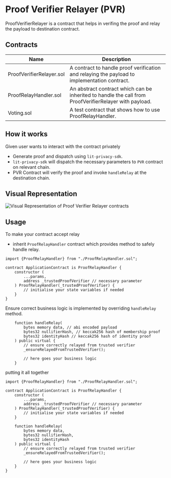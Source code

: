 # Proof Verifier Relayer (PVR)

ProofVerifierRelayer is a contract that helps in verifing the proof and relay the payload to destination contract.

## Contracts
| Name                     | Description                                                                                            |
|--------------------------|--------------------------------------------------------------------------------------------------------|
| ProofVerifierRelayer.sol | A contract to handle proof verification and relaying the payload to implementation contract.           |
| ProofRelayHandler.sol    | An abstract contract which can be inherited to handle the call from ProofVerifierRelayer with payload. |
| Voting.sol               | A test contract that shows how to use ProofRelayHandler.                                               |

## How it works
Given user wants to interact with the contract privately
- Generate proof and dispatch using `lit-privacy-sdk`.
- `lit-privacy-sdk` will dispatch the necessary parameters to `PVR` contract on relevant chain.
- PVR Contract will verify the proof and invoke `handleRelay` at the destination chain.

## Visual Representation
![Visual Representation of Proof Verifier Relayer contracts](https://nftstorage.link/ipfs/bafkreifdx7swpk2prx42vumzf6ctd5i4gmjmq4owimog7hkjrha6jlxojm "Proof Verifier Relayer")

## Usage
To make your contract accept relay
- inherit `ProofRelayHandler` contract which provides method to safely handle relay. 
```solidity
import {ProofRelayHandler} from "./ProofRelayHandler.sol";

contract ApplicationContract is ProofRelayHandler {
    constructor (
        ...params, 
        address _trustedProofVerifier // necessary parameter
    ) ProofRelayHandler(_trustedProofVerifier) {
        // initialise your state variables if needed
    }
}
```
Ensure correct business logic is implemented by overriding `handleRelay` method.
```solidity
    function handleRelay(
        bytes memory data, // abi encoded payload
        bytes32 nullifierHash, // keccak256 hash of membership proof
        bytes32 identityHash // keccak256 hash of identity proof
    ) public virtual {
        // ensure correctly relayed from trusted verifier
        _ensureRelayedFromTrustedVerifier();

        // here goes your business logic
    }
```
putting it all together
```solidity
import {ProofRelayHandler} from "./ProofRelayHandler.sol";

contract ApplicationContract is ProofRelayHandler {
    constructor (
        ...params, 
        address _trustedProofVerifier // necessary parameter
    ) ProofRelayHandler(_trustedProofVerifier) {
        // initialise your state variables if needed
    }

    function handleRelay(
        bytes memory data,
        bytes32 nullifierHash,
        bytes32 identityHash
    ) public virtual {
        // ensure correctly relayed from trusted verifier
        _ensureRelayedFromTrustedVerifier();

        // here goes your business logic
    }
}
```
